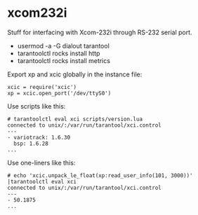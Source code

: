 # xcom232i

Stuff for interfacing with Xcom-232i through RS-232 serial port.

- usermod -a -G dialout tarantool
- tarantoolctl rocks install http
- tarantoolctl rocks install metrics

Export xp and xcic globally in the instance file:

```
xcic = require('xcic')
xp = xcic.open_port('/dev/ttyS0')
```

Use scripts like this:

```
# tarantoolctl eval xci scripts/version.lua
connected to unix/:/var/run/tarantool/xci.control
---
- variotrack: 1.6.30
  bsp: 1.6.28
...

```

Use one-liners like this:

```
# echo 'xcic.unpack_le_float(xp:read_user_info(101, 3000))' |tarantoolctl eval xci
connected to unix/:/var/run/tarantool/xci.control
---
- 50.1875
...

```
